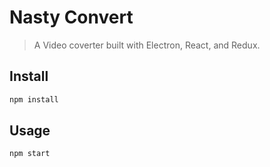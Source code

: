 # Nasty Convert

> A Video coverter built with Electron, React, and Redux.

## Install

```bash
npm install
```

## Usage

```bash
npm start
```
